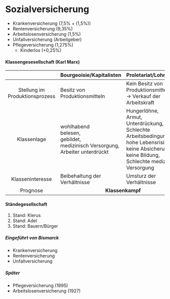# Sozialversicherung
- Krankenversicherung (7,5% + (1,5%))
- Rentenversicherung (9,35%)
- Arbeitslosenversicherung (1,5%)
- Unfallversicherung (Arbeitgeber)
- Pflegeversicherung (1,275%)
  - Kinderlos (+0,25%)
#### Klassengesesellschaft (Karl Marx)
||Bourgeoisie/Kapitalisten|Proletariat/Lohnarbeiter|
|:---:|---|---|
|Stellung im <br>Produktionsprozess|Besitz von Produktionsmitteln|Kein Besitz von Produktionsmitteln <br>-> Verkauf der Arbeitskraft|
|Klassenlage|wohlhabend<br> belesen,<br> gebildet,<br> medizinisch Versorgung,<br> Arbeiter unterdrückt|Hungerlöhne,<br> Armut,<br> Unterdrückung,<br> Schlechte Arbeitsbedingungen,<br>hohe Lebensrisiken,<br> keine Absicherung,<br> keine Bildung,<br> Schlechte medizinische Versorgung|
|Klasseninteresse|Beibehaltung der Verhältnisse|Umsturz der Verhältnisse|
|Prognose <td colspan=2 align="center">__Klassenkampf__||

#### Ständegesellschaft
1. Stand: Klerus
2. Stand: Adel
3. Stand: Bauern/Bürger

##### Eingeführt von Bismarck
 - Krankenversicherung
 - Rentenversicherung
 - Unfallversicherung

##### Später
 - Pflegeversicherung (1995)
 - Arbeitslosenversicherung (1927)
